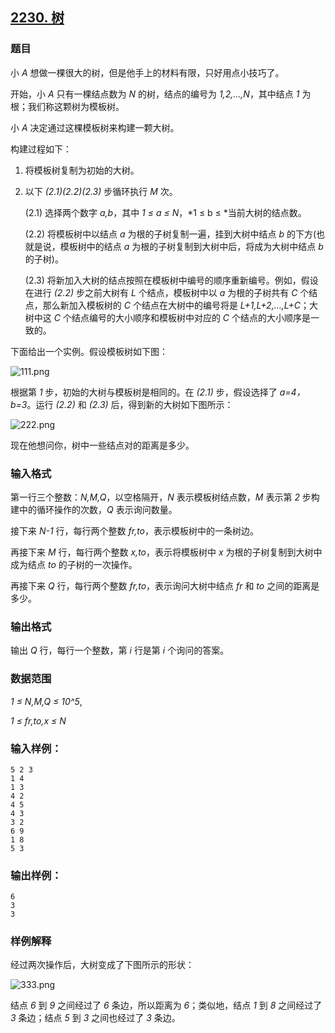 ## [2230. 树](https://www.acwing.com/problem/content/2232/)

### 题目

小 *A* 想做一棵很大的树，但是他手上的材料有限，只好用点小技巧了。

开始，小 *A* 只有一棵结点数为 *N* 的树，结点的编号为 *1,2,…,N*，其中结点 *1* 为根；我们称这颗树为模板树。

小 *A* 决定通过这棵模板树来构建一颗大树。

构建过程如下：

1. 将模板树复制为初始的大树。
2. 以下 *(2.1)(2.2)(2.3)* 步循环执行 *M* 次。


     (2.1) 选择两个数字 *a,b*，其中 *1 ≤ a ≤ N*，*1 ≤ b ≤ *当前大树的结点数。


     (2.2) 将模板树中以结点 *a* 为根的子树复制一遍，挂到大树中结点 *b* 的下方(也就是说，模板树中的结点 *a* 为根的子树复制到大树中后，将成为大树中结点 *b* 的子树)。


     (2.3) 将新加入大树的结点按照在模板树中编号的顺序重新编号。例如，假设在进行 *(2.2)* 步之前大树有 *L* 个结点，模板树中以 *a* 为根的子树共有 *C* 个结点，那么新加入模板树的 *C* 个结点在大树中的编号将是 *L+1,L+2,…,L+C*；大树中这 *C* 个结点编号的大小顺序和模板树中对应的 *C* 个结点的大小顺序是一致的。

下面给出一个实例。假设模板树如下图：

 ![111.png](https://cdn.acwing.com/media/article/image/2020/07/30/19_f9e307e2d2-111.png)

根据第 *1* 步，初始的大树与模板树是相同的。在 *(2.1)* 步，假设选择了 *a=4，b=3*。运行 *(2.2)* 和 *(2.3)* 后，得到新的大树如下图所示：

 ![222.png](https://cdn.acwing.com/media/article/image/2020/07/30/19_290b70a4d2-222.png)

现在他想问你，树中一些结点对的距离是多少。

### 输入格式

第一行三个整数：*N,M,Q*，以空格隔开，*N* 表示模板树结点数，*M* 表示第 *2* 步构建中的循环操作的次数，*Q* 表示询问数量。

接下来 *N-1* 行，每行两个整数 *fr,to*，表示模板树中的一条树边。

再接下来 *M* 行，每行两个整数 *x,to*，表示将模板树中 *x* 为根的子树复制到大树中成为结点 *to* 的子树的一次操作。

再接下来 *Q* 行，每行两个整数 *fr,to*，表示询问大树中结点 *fr* 和 *to* 之间的距离是多少。

### 输出格式

输出 *Q* 行，每行一个整数，第 *i* 行是第 *i* 个询问的答案。

### 数据范围

*1 ≤ N,M,Q ≤ 10^5*,

*1 ≤ fr,to,x ≤ N*

### 输入样例：

```
5 2 3
1 4
1 3
4 2
4 5
4 3
3 2
6 9
1 8
5 3
```

### 输出样例：

```
6
3
3
```

### 样例解释

经过两次操作后，大树变成了下图所示的形状：

 ![333.png](https://cdn.acwing.com/media/article/image/2020/07/30/19_1f0792b2d2-333.png)

结点 *6* 到 *9* 之间经过了 *6* 条边，所以距离为 *6*；类似地，结点 *1* 到 *8* 之间经过了 *3* 条边；结点 *5* 到 *3* 之间也经过了 *3* 条边。

